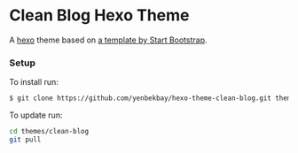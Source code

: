 # Clean Blog Hexo Theme

A [hexo](https://hexo.io/) theme based on [a template by Start Bootstrap](http://startbootstrap.com/template-overviews/clean-blog/).

### Setup

To install run:

```bash
$ git clone https://github.com/yenbekbay/hexo-theme-clean-blog.git themes/clean-blog
```

To update run:

```bash
cd themes/clean-blog
git pull
```
